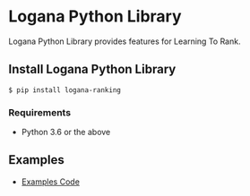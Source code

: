 Logana Python Library
=====================

Logana Python Library provides features for Learning To Rank.

## Install Logana Python Library

    $ pip install logana-ranking

### Requirements

* Python 3.6 or the above

## Examples

* [Examples Code](https://github.com/codelibs/logana/tree/master/python/examples)
